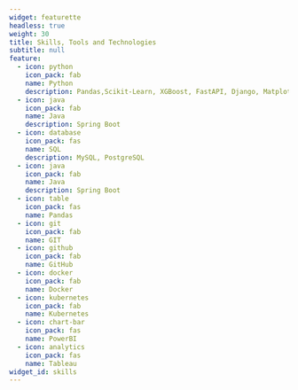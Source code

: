 ```yaml
---
widget: featurette
headless: true
weight: 30
title: Skills, Tools and Technologies
subtitle: null
feature:
  - icon: python
    icon_pack: fab
    name: Python
    description: Pandas,Scikit-Learn, XGBoost, FastAPI, Django, Matplotlib, NumPy, Streamlit, Plotly and Dash, Prophet, NeuralProphet
  - icon: java
    icon_pack: fab
    name: Java
    description: Spring Boot
  - icon: database
    icon_pack: fas
    name: SQL
    description: MySQL, PostgreSQL
  - icon: java
    icon_pack: fab
    name: Java
    description: Spring Boot
  - icon: table
    icon_pack: fas
    name: Pandas
  - icon: git
    icon_pack: fab
    name: GIT
  - icon: github
    icon_pack: fab
    name: GitHub
  - icon: docker
    icon_pack: fab
    name: Docker
  - icon: kubernetes
    icon_pack: fab
    name: Kubernetes
  - icon: chart-bar
    icon_pack: fas
    name: PowerBI
  - icon: analytics
    icon_pack: fas
    name: Tableau
widget_id: skills
---
```

